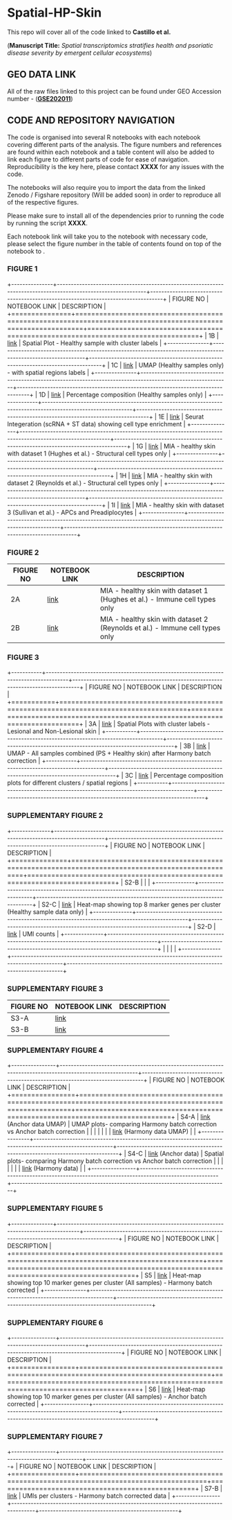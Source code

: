 # Spatial-HP-Skin

This repo will cover all of the code linked to **Castillo et al.**

(**Manuscript Title:** *Spatial transcriptomics stratifies health and psoriatic disease severity by emergent cellular ecosystems*)

## GEO DATA LINK

All of the raw files linked to this project can be found under GEO Accession number - ([**GSE202011**](https://www.ncbi.nlm.nih.gov/geo/query/acc.cgi?acc=GSE202011))

## CODE AND REPOSITORY NAVIGATION

The code is organised into several R notebooks with each notebook covering different parts of the analysis. The figure numbers and references are found within each notebook and a table content will also be added to link each figure to different parts of code for ease of navigation. Reproducibility is the key here, please contact **XXXX** for any issues with the code.

The notebooks will also require you to import the data from the linked Zenodo / Figshare repository (Will be added soon) in order to reproduce all of the respective figures.

Please make sure to install all of the dependencies prior to running the code by running the script **XXXX**.

Each notebook link will take you to the notebook with necessary code, please select the figure number in the table of contents found on top of the notebook to .

### FIGURE 1

+---------------+--------------------------------------------------------------------------------------------------------------+----------------------------------------------------------------------------------+
| FIGURE NO     | NOTEBOOK LINK                                                                                                | DESCRIPTION                                                                      |
+===============+==============================================================================================================+==================================================================================+
| 1B            | [link](https://github.com/IkjotSidhu/Spatial-HP-Skin/blob/main/ST_HEALTHY_SAMPLES_FIGURE_1.md)               | Spatial Plot - Healthy sample with cluster labels                                |
+---------------+--------------------------------------------------------------------------------------------------------------+----------------------------------------------------------------------------------+
| 1C            | [link](https://github.com/IkjotSidhu/Spatial-HP-Skin/blob/main/ST_HEALTHY_SAMPLES_FIGURE_1.md)               | UMAP (Healthy samples only) - with spatial regions labels                        |
+---------------+--------------------------------------------------------------------------------------------------------------+----------------------------------------------------------------------------------+
| 1D            | [link](https://github.com/IkjotSidhu/Spatial-HP-Skin/blob/main/ST_HEALTHY_SAMPLES_FIGURE_1.md)               | Percentage composition (Healthy samples only)                                    |
+---------------+--------------------------------------------------------------------------------------------------------------+----------------------------------------------------------------------------------+
| 1E            | [link](https://github.com/IkjotSidhu/Spatial-HP-Skin/blob/main/ST_HEALTHY_SAMPLES_PART_2(TRAVIS_DATA).md)    | Seurat Integeration (scRNA + ST data) showing cell type enrichment               |
+---------------+--------------------------------------------------------------------------------------------------------------+----------------------------------------------------------------------------------+
| 1G            | [link](https://github.com/IkjotSidhu/Spatial-HP-Skin/blob/main/ST_HEALTHY_SAMPLES_PART_2(TRAVIS_DATA).md)    | MIA - healthy skin with dataset 1 (Hughes et al.) - Structural cell types only   |
+---------------+--------------------------------------------------------------------------------------------------------------+----------------------------------------------------------------------------------+
| 1H            | [link](https://github.com/IkjotSidhu/Spatial-HP-Skin/blob/main/ST_HEALTHY_SAMPLES_PART_3(REYNOLDS_DATA).md)  | MIA - healthy skin with dataset 2 (Reynolds et al.) - Structural cell types only |
+---------------+--------------------------------------------------------------------------------------------------------------+----------------------------------------------------------------------------------+
| 1I            | [link](https://github.com/IkjotSidhu/Spatial-HP-Skin/blob/main/ST_HEALTHY_SAMPLES_PART-4(SULLIVAN_DATA).Rmd) | MIA - healthy skin with dataset 3 (Sullivan et al.) - APCs and Preadiplocytes    |
+---------------+--------------------------------------------------------------------------------------------------------------+----------------------------------------------------------------------------------+

### FIGURE 2

| FIGURE NO | NOTEBOOK LINK                                                                                               | DESCRIPTION                                                                  |
|-----------|-------------------------------------------------------------------------------------------------------------|------------------------------------------------------------------------------|
| 2A        | [link](https://github.com/IkjotSidhu/Spatial-HP-Skin/blob/main/ST_HEALTHY_SAMPLES_PART_2(TRAVIS_DATA).md)   | MIA - healthy skin with dataset 1 (Hughes et al.) - Immune cell types only   |
| 2B        | [link](https://github.com/IkjotSidhu/Spatial-HP-Skin/blob/main/ST_HEALTHY_SAMPLES_PART_3(REYNOLDS_DATA).md) | MIA - healthy skin with dataset 2 (Reynolds et al.) - Immune cell types only |

### FIGURE 3

+-----------+--------------------------------------------------------------------------------------+--------------------------------------------------------------------------------+
| FIGURE NO | NOTEBOOK LINK                                                                        | DESCRIPTION                                                                    |
+===========+======================================================================================+================================================================================+
| 3A        | [link](https://github.com/IkjotSidhu/Spatial-HP-Skin/blob/main/PS_SAMPLES_PART_2.md) | Spatial Plots with cluster labels - Lesional and Non-Lesional skin             |
+-----------+--------------------------------------------------------------------------------------+--------------------------------------------------------------------------------+
| 3B        | [link](https://github.com/IkjotSidhu/Spatial-HP-Skin/blob/main/PS_SAMPLES_PART_2.md) | UMAP - All samples combined (PS + Healthy skin) after Harmony batch correction |
+-----------+--------------------------------------------------------------------------------------+--------------------------------------------------------------------------------+
| 3C        | [link](https://github.com/IkjotSidhu/Spatial-HP-Skin/blob/main/PS_SAMPLES_PART_2.md) | Percentage composition plots for different clusters / spatial regions          |
+-----------+--------------------------------------------------------------------------------------+--------------------------------------------------------------------------------+

### SUPPLEMENTARY FIGURE 2

+--------------+------------------------------------------------------------------------------------------------+----------------------------------------------------------------------------+
| FIGURE NO    | NOTEBOOK LINK                                                                                  | DESCRIPTION                                                                |
+==============+================================================================================================+============================================================================+
| S2-B         |                                                                                                |                                                                            |
+--------------+------------------------------------------------------------------------------------------------+----------------------------------------------------------------------------+
| S2-C         | [link](https://github.com/IkjotSidhu/Spatial-HP-Skin/blob/main/ST_HEALTHY_SAMPLES_FIGURE_1.md) | Heat-map showing top 8 marker genes per cluster (Healthy sample data only) |
+--------------+------------------------------------------------------------------------------------------------+----------------------------------------------------------------------------+
| S2-D         | [link](https://github.com/IkjotSidhu/Spatial-HP-Skin/blob/main/ST_HEALTHY_SAMPLES_FIGURE_1.md) | UMI counts                                                                 |
+--------------+------------------------------------------------------------------------------------------------+----------------------------------------------------------------------------+
|              |                                                                                                |                                                                            |
+--------------+------------------------------------------------------------------------------------------------+----------------------------------------------------------------------------+

### SUPPLEMENTARY FIGURE 3

| FIGURE NO | NOTEBOOK LINK                                                                                               | DESCRIPTION |
|-----------|-------------------------------------------------------------------------------------------------------------|-------------|
| S3-A      | [link](https://github.com/IkjotSidhu/Spatial-HP-Skin/blob/main/ST_HEALTHY_SAMPLES_PART_2(TRAVIS_DATA).md)   |             |
| S3-B      | [link](https://github.com/IkjotSidhu/Spatial-HP-Skin/blob/main/ST_HEALTHY_SAMPLES_PART_3(REYNOLDS_DATA).md) |             |

### SUPPLEMENTARY FIGURE 4

+----------------+----------------------------------------------------------------------------------------------------------+------------------------------------------------------------------------------+
| FIGURE NO      | NOTEBOOK LINK                                                                                            | DESCRIPTION                                                                  |
+================+==========================================================================================================+==============================================================================+
| S4-A           | [link](https://github.com/IkjotSidhu/Spatial-HP-Skin/blob/main/PS_SAMPLES_PART_1.md) (Anchor data UMAP)  | UMAP plots- comparing Harmony batch correction vs Anchor batch correction    |
|                |                                                                                                          |                                                                              |
|                | [link](https://github.com/IkjotSidhu/Spatial-HP-Skin/blob/main/PS_SAMPLES_PART_2.md) (Harmony data UMAP) |                                                                              |
+----------------+----------------------------------------------------------------------------------------------------------+------------------------------------------------------------------------------+
| S4-C           | [link](https://github.com/IkjotSidhu/Spatial-HP-Skin/blob/main/PS_SAMPLES_PART_1.md) (Anchor data)       | Spatial plots- comparing Harmony batch correction vs Anchor batch correction |
|                |                                                                                                          |                                                                              |
|                | [link](https://github.com/IkjotSidhu/Spatial-HP-Skin/blob/main/PS_SAMPLES_PART_2.md) (Harmony data)      |                                                                              |
+----------------+----------------------------------------------------------------------------------------------------------+------------------------------------------------------------------------------+

### SUPPLEMENTARY FIGURE 5

+---------------+--------------------------------------------------------------------------------------+------------------------------------------------------------------------------------------+
| FIGURE NO     | NOTEBOOK LINK                                                                        | DESCRIPTION                                                                              |
+===============+======================================================================================+==========================================================================================+
| S5            | [link](https://github.com/IkjotSidhu/Spatial-HP-Skin/blob/main/PS_SAMPLES_PART_2.md) | Heat-map showing top 10 marker genes per cluster (All samples) - Harmony batch corrected |
+---------------+--------------------------------------------------------------------------------------+------------------------------------------------------------------------------------------+

### SUPPLEMENTARY FIGURE 6

+----------------+---------------------------------------------------------------------------------------+-----------------------------------------------------------------------------------------+
| FIGURE NO      | NOTEBOOK LINK                                                                         | DESCRIPTION                                                                             |
+================+=======================================================================================+=========================================================================================+
| S6             | [link](https://github.com/IkjotSidhu/Spatial-HP-Skin/blob/main/PS_SAMPLES_PART_1.md)  | Heat-map showing top 10 marker genes per cluster (All samples) - Anchor batch corrected |
+----------------+---------------------------------------------------------------------------------------+-----------------------------------------------------------------------------------------+

### SUPPLEMENTARY FIGURE 7

+----------------+--------------------------------------------------------------------------------------+--------------------------------------------------+
| FIGURE NO      | NOTEBOOK LINK                                                                        | DESCRIPTION                                      |
+================+======================================================================================+==================================================+
| S7-B           | [link](https://github.com/IkjotSidhu/Spatial-HP-Skin/blob/main/PS_SAMPLES_PART_2.md) | UMIs per clusters - Harmony batch corrected data |
+----------------+--------------------------------------------------------------------------------------+--------------------------------------------------+

